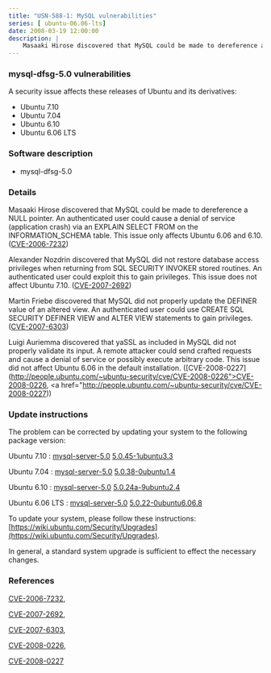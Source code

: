 ```yaml
---
title: "USN-588-1: MySQL vulnerabilities"
series: [ ubuntu-06.06-lts]
date: 2008-03-19 12:00:00
description: |
    Masaaki Hirose discovered that MySQL could be made to dereference a NULL pointer. An authenticated user could cause a denial of service (application crash) via an EXPLAIN SELECT FROM on the INFORMATION_SCHEMA table. This issue only affects Ubuntu 6.06 and 6.10. ([CVE-2006-7232](http://people.ubuntu.com/~ubuntu-security/cve/CVE-2006-7232))
--- 
```

 
### mysql-dfsg-5.0 vulnerabilities

A security issue affects these releases of Ubuntu and its derivatives:

* Ubuntu 7.10
* Ubuntu 7.04
* Ubuntu 6.10
* Ubuntu 6.06 LTS

### Software description

* mysql-dfsg-5.0 

### Details

Masaaki Hirose discovered that MySQL could be made to dereference a NULL pointer. An authenticated user could cause a denial of service (application crash) via an EXPLAIN SELECT FROM on the INFORMATION_SCHEMA table. This issue only affects Ubuntu 6.06 and 6.10. ([CVE-2006-7232](http://people.ubuntu.com/~ubuntu-security/cve/CVE-2006-7232))

Alexander Nozdrin discovered that MySQL did not restore database access privileges when returning from SQL SECURITY INVOKER stored routines. An authenticated user could exploit this to gain privileges. This issue does not affect Ubuntu 7.10. ([CVE-2007-2692](http://people.ubuntu.com/~ubuntu-security/cve/CVE-2007-2692))

Martin Friebe discovered that MySQL did not properly update the DEFINER value of an altered view. An authenticated user could use CREATE SQL SECURITY DEFINER VIEW and ALTER VIEW statements to gain privileges. ([CVE-2007-6303](http://people.ubuntu.com/~ubuntu-security/cve/CVE-2007-6303))

Luigi Auriemma discovered that yaSSL as included in MySQL did not properly validate its input. A remote attacker could send crafted requests and cause a denial of service or possibly execute arbitrary code. This issue did not affect Ubuntu 6.06 in the default installation. ([CVE-2008-0227](http://people.ubuntu.com/~ubuntu-security/cve/CVE-2008-0226">CVE-2008-0226</a>, <a href="http://people.ubuntu.com/~ubuntu-security/cve/CVE-2008-0227)) 

### Update instructions

The problem can be corrected by updating your system to the following package version:

Ubuntu 7.10
 : [mysql-server-5.0](https://launchpad.net/ubuntu/+source/mysql-dfsg-5.0) <span> [5.0.45-1ubuntu3.3](https://launchpad.net/ubuntu/+source/mysql-dfsg-5.0/5.0.45-1ubuntu3.3) </span> 

Ubuntu 7.04
 : [mysql-server-5.0](https://launchpad.net/ubuntu/+source/mysql-dfsg-5.0) <span> [5.0.38-0ubuntu1.4](https://launchpad.net/ubuntu/+source/mysql-dfsg-5.0/5.0.38-0ubuntu1.4) </span> 

Ubuntu 6.10
 : [mysql-server-5.0](https://launchpad.net/ubuntu/+source/mysql-dfsg-5.0) <span> [5.0.24a-9ubuntu2.4](https://launchpad.net/ubuntu/+source/mysql-dfsg-5.0/5.0.24a-9ubuntu2.4) </span> 

Ubuntu 6.06 LTS
 : [mysql-server-5.0](https://launchpad.net/ubuntu/+source/mysql-dfsg-5.0) <span> [5.0.22-0ubuntu6.06.8](https://launchpad.net/ubuntu/+source/mysql-dfsg-5.0/5.0.22-0ubuntu6.06.8) </span> 

To update your system, please follow these instructions: [https://wiki.ubuntu.com/Security/Upgrades](https://wiki.ubuntu.com/Security/Upgrades).

In general, a standard system upgrade is sufficient to effect the necessary changes. 

### References

 [CVE-2006-7232](http://people.ubuntu.com/~ubuntu-security/cve/CVE-2006-7232), 

 [CVE-2007-2692](http://people.ubuntu.com/~ubuntu-security/cve/CVE-2007-2692), 

 [CVE-2007-6303](http://people.ubuntu.com/~ubuntu-security/cve/CVE-2007-6303), 

 [CVE-2008-0226](http://people.ubuntu.com/~ubuntu-security/cve/CVE-2008-0226), 

 [CVE-2008-0227](http://people.ubuntu.com/~ubuntu-security/cve/CVE-2008-0227)
 
